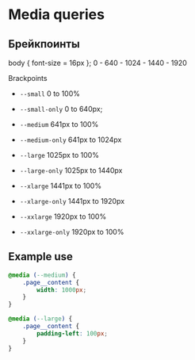 # Media queries

## Брейкпоинты
body { font-size = 16px };
0 - 640 - 1024 - 1440 - 1920

Brackpoints

- `--small`         0 to 100%
- `--small-only`    0 to 640px;

- `--medium`        641px to 100%
- `--medium-only`   641px to 1024px

- `--large`         1025px to 100%
- `--large-only`    1025px to 1440px

- `--xlarge`        1441px to 100%
- `--xlarge-only`   1441px to 1920px

- `--xxlarge`       1920px to 100%
- `--xxlarge-only`  1920px to 100%

## Example use

```css
@media (--medium) {
    .page__content {
        width: 1000px;
    }
}

@media (--large) {
    .page__content {
        padding-left: 100px;
    }
}
```
